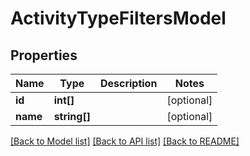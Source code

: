 # ActivityTypeFiltersModel

## Properties
Name | Type | Description | Notes
------------ | ------------- | ------------- | -------------
**id** | **int[]** |  | [optional] 
**name** | **string[]** |  | [optional] 

[[Back to Model list]](../README.md#documentation-for-models) [[Back to API list]](../README.md#documentation-for-api-endpoints) [[Back to README]](../README.md)


